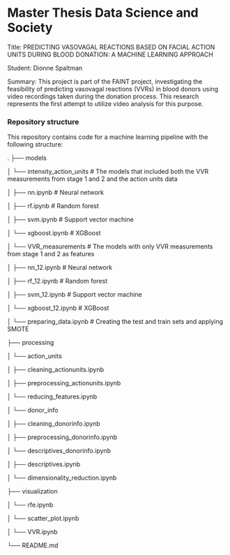 # Master Thesis Data Science and Society 
Title: PREDICTING VASOVAGAL REACTIONS BASED ON FACIAL ACTION UNITS DURING BLOOD DONATION: A MACHINE LEARNING APPROACH

Student: Dionne Spaltman 

Summary: This project is part of the FAINT project, investigating the feasibility of predicting vasovagal reactions (VVRs) in blood donors using video recordings taken during the donation process. This research represents the first attempt to utilize video analysis for this purpose.

### Repository structure
This repository contains code for a machine learning pipeline with the following structure:

.
├── models

│   └── intensity_action_units          # The models that included both the VVR measurements from stage 1 and 2 and the action units data 

│       ├── nn.ipynb                    # Neural network 

│       ├── rf.ipynb                    # Random forest

│       ├── svm.ipynb                   # Support vector machine

│       └── xgboost.ipynb               # XGBoost


│   └── VVR_measurements                # The models with only VVR measurements from stage 1 and 2 as features 

│       ├── nn_12.ipynb                 # Neural network 

│       ├── rf_12.ipynb                 # Random forest

│       ├── svm_12.ipynb                # Support vector machine

│       └── xgboost_12.ipynb            # XGBoost

│   └── preparing_data.ipynb            # Creating the test and train sets and applying SMOTE

├── processing                 

│   └── action_units   

│       ├── cleaning_actionunits.ipynb 

│       ├── preprocessing_actionunits.ipynb

│       └── reducing_features.ipynb 

│   └── donor_info    

│       ├── cleaning_donorinfo.ipynb 

│       ├── preprocessing_donorinfo.ipynb

│       └── descriptives_donorinfo.ipynb

│   ├── descriptives.ipynb 

│   └── dimensionality_reduction.ipynb    

├── visualization

│   └── rfe.ipynb  

│   └── scatter_plot.ipynb

│   └── VVR.ipynb

└── README.md
